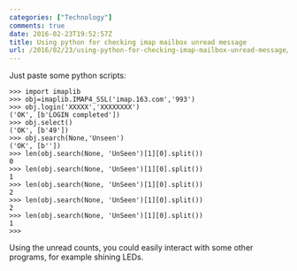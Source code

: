 ```yaml
---
categories: ["Technology"]
comments: true
date: 2016-02-23T19:52:57Z
title: Using python for checking imap mailbox unread message
url: /2016/02/23/using-python-for-checking-imap-mailbox-unread-message/
---
```


Just paste some python scripts:    

```
>>> import imaplib
>>> obj=imaplib.IMAP4_SSL('imap.163.com','993')
>>> obj.login('XXXXX','XXXXXXXX')
('OK', [b'LOGIN completed'])
>>> obj.select()
('OK', [b'49'])
>>> obj.search(None,'Unseen')
('OK', [b''])
>>> len(obj.search(None, 'UnSeen')[1][0].split()) 
0
>>> len(obj.search(None, 'UnSeen')[1][0].split()) 
1
>>> len(obj.search(None, 'UnSeen')[1][0].split()) 
2
>>> len(obj.search(None, 'UnSeen')[1][0].split()) 
2
>>> len(obj.search(None, 'UnSeen')[1][0].split()) 
1
>>> 
```

Using the unread counts, you could easily interact with some other programs,
for example shining LEDs.    
